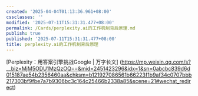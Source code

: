```yaml
---
created: '2025-04-04T01:13:36.961+08:00'
cssclasses: ''
modified: '2025-07-11T15:31:31.477+08:00'
permalink: /Cards/perplexity.ai的工作机制背后原理.md
publish: true
published: '2025-07-11T15:31:31.477+08:00'
title: perplexity.ai的工作机制背后原理
---
```

[Perplexity：用答案引擎挑战Google | 万字长文]
(https://mp.weixin.qq.com/s?__biz=MjM5ODU1MzQzOQ==&mid=2451423296&idx=1&sn=0abcbc839d6d015187ae54b2356460aa&chksm=b121927086561b66223f1b9af34c0707bbb217303bf9fbe7a7b9306bc3c164c25466b2338a85&scene=21#wechat_redirect)